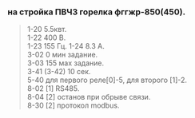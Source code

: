 ### на стройка ПВЧ3 горелка фггжр-850(450).   
> 1-20 5.5квт.    
>1-22 400 В.   
>1-23 155 Гц. 
>1-24 8.3 А.    
>3-02 0 мин задание.     
>3-03 155 мах задание.    
>3-41 (3-42) 10 сек.     
>5-40 для первого реле[0]-5, для второго [1]-2.     
>8-02 [1] RS485.    
>8-04 [2] останов при обрыве связи.  
>8-30 [2] протокол modbus.  
